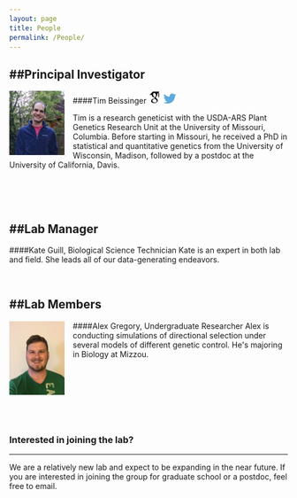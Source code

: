 ```yaml
---
layout: page
title: People
permalink: /People/
---
```



##Principal Investigator
----------------------------------------

<div style="float: left; padding-right: 15px">
    <a href="http://beissingerlab.github.io/img/IronMan.jpg"><img src="/img/Tim.jpg" alt="Tim Beissinger" title="Picture" width="100" border="0" onClick="_gaq.push(['_trackEvent', 'IMGs', 'Image', 'Ironman']);"></a>
</div>

####Tim Beissinger <a href="http://scholar.google.com/citations?user=PHAEOXIAAAAJ&hl=en" target="_blank"><img src="/img/scholar.png" style="width: 23px;"></a> <a href="/docs/tbeissingerCV_publish.pdf" target="_blank"><i class="fa fa-file-text fa-md"></i></a> <a href="https://twitter.com/timbeissinger" target="_blank"><img src="/img/Twitter_logo_blue.png" style="width: 23px; border=10 px"></a>

Tim is a research geneticist with the USDA-ARS Plant Genetics Research Unit at the University of Missouri, Columbia. Before starting in Missouri, he received a PhD in statistical and quantitative genetics from the University of Wisconsin, Madison, followed by a postdoc at the University of California, Davis.


<br><br><br>

##Lab Manager
----------------------------------------

####Kate Guill, Biological Science Technician
Kate is an expert in both lab and field. She leads all of our data-generating endeavors.

<br>

##Lab Members
----------------------------------------

<div style="float: left; padding-right: 15px">
    <a href="http://beissingerlab.github.io/img/Alex.jpg"><img src="/img/Alex.jpg" title="Alex" width="100" border="0"></a>
</div>


####Alex Gregory, Undergraduate Researcher
Alex is conducting simulations of directional selection under several models of different genetic control. He's majoring in Biology at Mizzou.

<br><br><br>

<br>

<br>


### Interested in joining the lab?
----------------------------------------
We are a relatively new lab and expect to be expanding in the near future. If you are interested in joining the group for graduate school or a postdoc, feel free to email.

<br/>
<br/>



